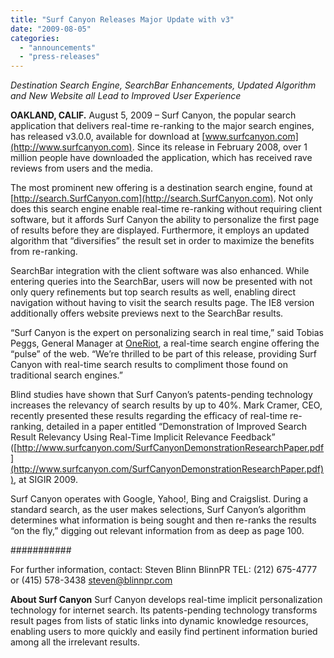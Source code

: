 ```yaml
---
title: "Surf Canyon Releases Major Update with v3"
date: "2009-08-05"
categories: 
  - "announcements"
  - "press-releases"
---
```


_Destination Search Engine, SearchBar Enhancements, Updated Algorithm and New Website all Lead to Improved User Experience_

**OAKLAND, CALIF.** August 5, 2009 – Surf Canyon, the popular search application that delivers real-time re-ranking to the major search engines, has released v3.0.0, available for download at [www.surfcanyon.com](http://www.surfcanyon.com). Since its release in February 2008, over 1 million people have downloaded the application, which has received rave reviews from users and the media.

The most prominent new offering is a destination search engine, found at [http://search.SurfCanyon.com](http://search.SurfCanyon.com). Not only does this search engine enable real-time re-ranking without requiring client software, but it affords Surf Canyon the ability to personalize the first page of results before they are displayed. Furthermore, it employs an updated algorithm that “diversifies” the result set in order to maximize the benefits from re-ranking.

SearchBar integration with the client software was also enhanced. While entering queries into the SearchBar, users will now be presented with not only query refinements but top search results as well, enabling direct navigation without having to visit the search results page. The IE8 version additionally offers website previews next to the SearchBar results.

“Surf Canyon is the expert on personalizing search in real time,” said Tobias Peggs, General Manager at [OneRiot](http://www.OneRiot.com), a real-time search engine offering the “pulse” of the web. “We’re thrilled to be part of this release, providing Surf Canyon with real-time search results to compliment those found on traditional search engines.”

Blind studies have shown that Surf Canyon’s patents-pending technology increases the relevancy of search results by up to 40%. Mark Cramer, CEO, recently presented these results regarding the efficacy of real-time re-ranking, detailed in a paper entitled “Demonstration of Improved Search Result Relevancy Using Real-Time Implicit Relevance Feedback” ([http://www.surfcanyon.com/SurfCanyonDemonstrationResearchPaper.pdf](http://www.surfcanyon.com/SurfCanyonDemonstrationResearchPaper.pdf)), at SIGIR 2009.

Surf Canyon operates with Google, Yahoo!, Bing and Craigslist. During a standard search, as the user makes selections, Surf Canyon’s algorithm determines what information is being sought and then re-ranks the results “on the fly,” digging out relevant information from as deep as page 100.

###########

For further information, contact: Steven Blinn BlinnPR TEL: (212) 675-4777 or (415) 578-3438 steven@blinnpr.com

**About Surf Canyon** Surf Canyon develops real-time implicit personalization technology for internet search. Its patents-pending technology transforms result pages from lists of static links into dynamic knowledge resources, enabling users to more quickly and easily find pertinent information buried among all the irrelevant results.
